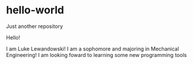 # hello-world
Just another repository

Hello!

I am Luke Lewandowski! I am a sophomore and majoring in Mechanical Engineering! I am looking foward to learning some new programming tools
